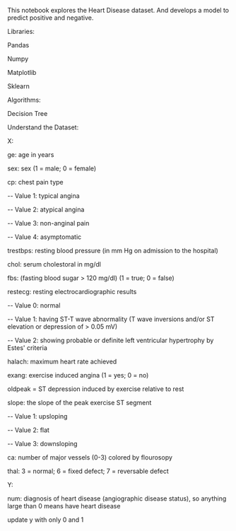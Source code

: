 This notebook explores the Heart Disease dataset. And develops a model to predict positive and negative.

Libraries:

Pandas

Numpy

Matplotlib

Sklearn

Algorithms:

Decision Tree

Understand the Dataset:

X:

ge: age in years

sex: sex (1 = male; 0 = female)

cp: chest pain type

-- Value 1: typical angina

-- Value 2: atypical angina

-- Value 3: non-anginal pain

-- Value 4: asymptomatic

trestbps: resting blood pressure (in mm Hg on admission to the hospital)

chol: serum cholestoral in mg/dl

fbs: (fasting blood sugar > 120 mg/dl) (1 = true; 0 = false)

restecg: resting electrocardiographic results

-- Value 0: normal

-- Value 1: having ST-T wave abnormality (T wave inversions and/or ST elevation or depression of > 0.05 mV)

-- Value 2: showing probable or definite left ventricular hypertrophy by Estes' criteria

halach: maximum heart rate achieved 

exang: exercise induced angina (1 = yes; 0 = no)

oldpeak = ST depression induced by exercise relative to rest

slope: the slope of the peak exercise ST segment

-- Value 1: upsloping

-- Value 2: flat

-- Value 3: downsloping

ca: number of major vessels (0-3) colored by flourosopy

thal: 3 = normal; 6 = fixed defect; 7 = reversable defect

Y:

num: diagnosis of heart disease (angiographic disease status), so anything large than 0 means have heart disease

update y with only 0 and 1


